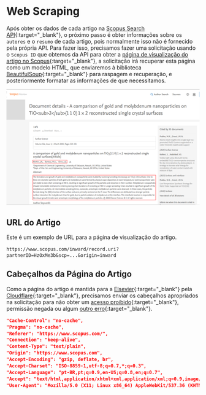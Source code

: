 # Web Scraping

Após obter os dados de cada artigo na [Scopus Search API](https://dev.elsevier.com/documentation/SCOPUSSearchAPI.wadl){:target="_blank"}, o próximo passo é obter informações sobre os `autores` e o `resumo` de cada artigo, pois normalmente isso não é fornecido pela própria API. Para fazer isso, precisamos fazer uma solicitação usando o `Scopus ID` que obtemos da API para obter a [página de visualização do artigo no Scopus](https://www.scopus.com/home.uri?zone=header&origin=recordpage){:target="_blank"}, a solicitação irá recuperar esta página como um modelo HTML, que enviaremos à biblioteca [BeautifulSoup](https://beautiful-soup-4.readthedocs.io/en/latest/){:target="_blank"} para raspagem e recuperação, e posteriormente formatar as informações de que necessitamos.

![Article Preview Page](../images/article-preview-page.png)

## URL do Artigo

Este é um exemplo de URL para a página de visualização do artigo.

```text
https://www.scopus.com/inward/record.uri?partnerID=HzOxMe3b&scp=...&origin=inward
```

## Cabeçalhos da Página do Artigo

Como a página do artigo é mantida para a [Elsevier](https://www.elsevier.com/pt-br){:target="_blank"} pela [Cloudflare](https://www.cloudflare.com/pt-br/){:target="_blank"}, precisamos enviar os cabeçalhos apropriados na solicitação para não obter um [acesso proibido](https://developer.mozilla.org/pt-BR/docs/Web/HTTP/Status/403){:target="_blank"}, permissão negada ou algum [outro erro](https://developer.mozilla.org/en-US/docs/Web/HTTP/Status#client_error_responses){:target="_blank"}.

```json
"Cache-Control": "no-cache",
"Pragma": "no-cache",
"Referer": "https://www.scopus.com/",
"Connection": "keep-alive",
"Content-Type": "text/plain",
"Origin": "https://www.scopus.com",
"Accept-Encoding": "gzip, deflate, br",
"Accept-Charset": "ISO-8859-1,utf-8;q=0.7,*;q=0.3",
"Accept-Language": "pt-BR,pt;q=0.9,en-US;q=0.8,en;q=0.7",
"Accept": "text/html,application/xhtml+xml,application/xml;q=0.9,image/avif,image/webp,image/apng,*/*;q=0.8,application/signed-exchange;v=b3;q=0.7",
"User-Agent": "Mozilla/5.0 (X11; Linux x86_64) AppleWebKit/537.36 (KHTML, like Gecko) Chrome/121.0.0.0 Safari/537.36"
```
